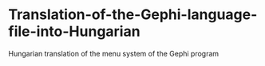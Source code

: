 # Translation-of-the-Gephi-language-file-into-Hungarian
Hungarian translation of the menu system of the Gephi program
